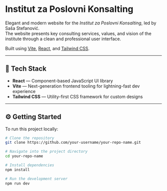 # Institut za Poslovni Konsalting

Elegant and modern website for the *Institut za Poslovni Konsalting*, led by Saša Stefanović.  
The website presents key consulting services, values, and vision of the institute through a clean and professional user interface.

Built using [Vite](https://vitejs.dev/), [React](https://react.dev/), and [Tailwind CSS](https://tailwindcss.com/).

---

## 🚀 Tech Stack

- **React** — Component-based JavaScript UI library
- **Vite** — Next-generation frontend tooling for lightning-fast dev experience
- **Tailwind CSS** — Utility-first CSS framework for custom designs

---

## ⚙️ Getting Started

To run this project locally:

```bash
# Clone the repository
git clone https://github.com/your-username/your-repo-name.git

# Navigate into the project directory
cd your-repo-name

# Install dependencies
npm install

# Run the development server
npm run dev
